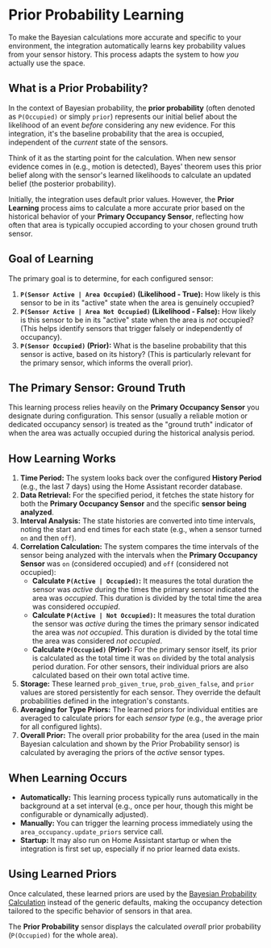 # Prior Probability Learning

To make the Bayesian calculations more accurate and specific to your environment, the integration automatically learns key probability values from your sensor history. This process adapts the system to how *you* actually use the space.

## What is a Prior Probability?

In the context of Bayesian probability, the **prior probability** (often denoted as `P(Occupied)` or simply `prior`) represents our initial belief about the likelihood of an event *before* considering any new evidence. For this integration, it's the baseline probability that the area is occupied, independent of the *current* state of the sensors.

Think of it as the starting point for the calculation. When new sensor evidence comes in (e.g., motion is detected), Bayes' theorem uses this prior belief along with the sensor's learned likelihoods to calculate an updated belief (the posterior probability).

Initially, the integration uses default prior values. However, the **Prior Learning** process aims to calculate a more accurate prior based on the historical behavior of your **Primary Occupancy Sensor**, reflecting how often that area is typically occupied according to your chosen ground truth sensor.

## Goal of Learning

The primary goal is to determine, for each configured sensor:

1.  **`P(Sensor Active | Area Occupied)` (Likelihood - True):** How likely is this sensor to be in its "active" state when the area is genuinely occupied?
2.  **`P(Sensor Active | Area Not Occupied)` (Likelihood - False):** How likely is this sensor to be in its "active" state when the area is *not* occupied? (This helps identify sensors that trigger falsely or independently of occupancy).
3.  **`P(Sensor Occupied)` (Prior):** What is the baseline probability that this sensor is active, based on its history? (This is particularly relevant for the primary sensor, which informs the overall prior).

## The Primary Sensor: Ground Truth

This learning process relies heavily on the **Primary Occupancy Sensor** you designate during configuration. This sensor (usually a reliable motion or dedicated occupancy sensor) is treated as the "ground truth" indicator of when the area was actually occupied during the historical analysis period.

## How Learning Works

1.  **Time Period:** The system looks back over the configured **History Period** (e.g., the last 7 days) using the Home Assistant recorder database.
2.  **Data Retrieval:** For the specified period, it fetches the state history for both the **Primary Occupancy Sensor** and the specific **sensor being analyzed**.
3.  **Interval Analysis:** The state histories are converted into time intervals, noting the start and end times for each state (e.g., when a sensor turned `on` and then `off`).
4.  **Correlation Calculation:** The system compares the time intervals of the sensor being analyzed with the intervals when the **Primary Occupancy Sensor** was `on` (considered occupied) and `off` (considered not occupied):
    *   **Calculate `P(Active | Occupied)`:** It measures the total duration the sensor was *active* during the times the primary sensor indicated the area was *occupied*. This duration is divided by the total time the area was considered *occupied*.
    *   **Calculate `P(Active | Not Occupied)`:** It measures the total duration the sensor was *active* during the times the primary sensor indicated the area was *not occupied*. This duration is divided by the total time the area was considered *not occupied*.
    *   **Calculate `P(Occupied)` (Prior):** For the primary sensor itself, its prior is calculated as the total time it was `on` divided by the total analysis period duration. For other sensors, their individual priors are also calculated based on their own total active time.
5.  **Storage:** These learned `prob_given_true`, `prob_given_false`, and `prior` values are stored persistently for each sensor. They override the default probabilities defined in the integration's constants.
6.  **Averaging for Type Priors:** The learned priors for individual entities are averaged to calculate priors for each *sensor type* (e.g., the average prior for all configured lights).
7.  **Overall Prior:** The overall prior probability for the area (used in the main Bayesian calculation and shown by the Prior Probability sensor) is calculated by averaging the priors of the *active* sensor types.

## When Learning Occurs

*   **Automatically:** This learning process typically runs automatically in the background at a set interval (e.g., once per hour, though this might be configurable or dynamically adjusted).
*   **Manually:** You can trigger the learning process immediately using the `area_occupancy.update_priors` service call.
*   **Startup:** It may also run on Home Assistant startup or when the integration is first set up, especially if no prior learned data exists.

## Using Learned Priors

Once calculated, these learned priors are used by the [Bayesian Probability Calculation](calculation.md) instead of the generic defaults, making the occupancy detection tailored to the specific behavior of sensors in that area.

The **Prior Probability** sensor displays the calculated *overall* prior probability (`P(Occupied)` for the whole area). 